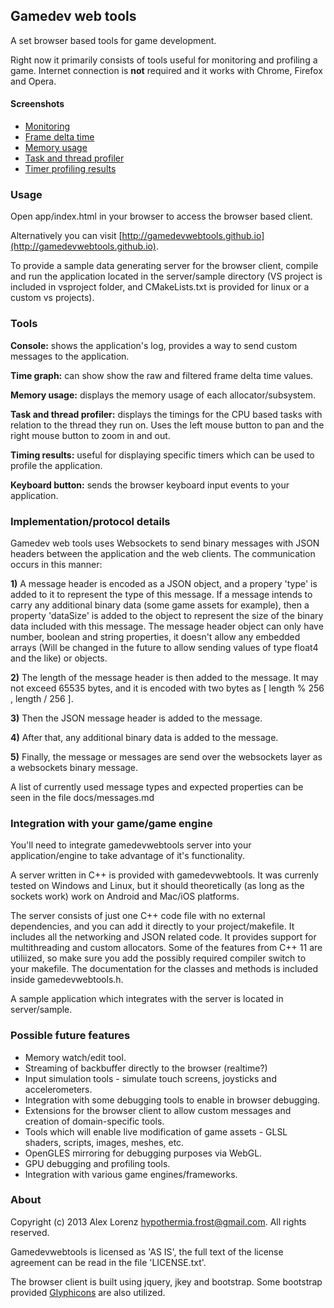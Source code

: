 Gamedev web tools
--------------------------

A set browser based tools for game development.

Right now it primarily consists of tools useful for monitoring and profiling a game.
Internet connection is **not** required and it works with Chrome, Firefox and Opera.

#### Screenshots

- [Monitoring](http://gamedevwebtools.github.io/screenshots/monitoring.png)
- [Frame delta time](http://gamedevwebtools.github.io/screenshots/framedt.png)
- [Memory usage](http://gamedevwebtools.github.io/screenshots/memory.png)
- [Task and thread profiler](http://gamedevwebtools.github.io/screenshots/tasks.png)
- [Timer profiling results](http://gamedevwebtools.github.io/screenshots/times.png)

### Usage

Open app/index.html in your browser to access the browser based client.

Alternatively you can visit [http://gamedevwebtools.github.io](http://gamedevwebtools.github.io).

To provide a sample data generating server for the browser client, compile and run the  application located in the server/sample directory (VS project is included in vsproject folder, and CMakeLists.txt is provided for linux or a custom vs projects).

### Tools

**Console:** shows the application's log, provides a way to send custom messages to the application.

**Time graph:** can show show the raw and filtered frame delta time values.

**Memory usage:** displays the memory usage of each allocator/subsystem.

**Task and thread profiler:** displays the timings for the CPU based tasks with relation to the thread they run on. Uses the left mouse button to pan and the right mouse button to zoom in and out.

**Timing results:** useful for displaying specific timers which can be used to profile the application.

**Keyboard button:** sends the browser keyboard input events to your application.

### Implementation/protocol details

Gamedev web tools uses Websockets to send binary messages with JSON headers between the application and the web clients. The communication occurs in this manner:

**1)** A message header is encoded as a JSON object, and a propery 'type' is added to it to represent the type of this message. If a message intends to carry any additional binary data (some game assets for example), then a property 'dataSize' is added to the object to represent the size of the binary data included with this message. The message header object can only have number, boolean and string properties, it doesn't allow any embedded arrays (Will be changed in the future to allow sending values of type float4 and the like) or objects.

**2)** The length of the message header is then added to the message. It may not exceed 65535 bytes, and it is encoded with two bytes as [ length % 256 , length / 256 ].

**3)** Then the JSON message header is added to the message.

**4)** After that, any additional binary data is added to the message.

**5)** Finally, the message or messages are send over the websockets layer as a websockets binary message.

A list of currently used message types and expected properties can be seen in the file docs/messages.md

### Integration with your game/game engine

You'll need to integrate gamedevwebtools server into your application/engine to take advantage of it's functionality.

A server written in C++ is provided with gamedevwebtools. It was currenly tested on Windows and Linux, but it should theoretically (as long as the sockets work) work on Android and Mac/iOS platforms.

The server consists of just one C++ code file with no external dependencies, and you can add it directly to your project/makefile. 
It includes all the networking and JSON related code.
It provides support for multithreading and custom allocators.
Some of the features from C++ 11 are utiliized, so make sure you add the possibly required compiler switch to your makefile. The documentation for the classes and methods is included inside gamedevwebtools.h.

A sample application which integrates with the server is located in server/sample.

### Possible future features

* Memory watch/edit tool.
* Streaming of backbuffer directly to the browser (realtime?)
* Input simulation tools - simulate touch screens, joysticks and accelerometers.
* Integration with some debugging tools to enable in browser debugging.
* Extensions for the browser client to allow custom messages and creation of domain-specific tools.
* Tools which will enable live modification of game assets - GLSL shaders, scripts, images, meshes, etc.
* OpenGLES mirroring for debugging purposes via WebGL.
* GPU debugging and profiling tools.
* Integration with various game engines/frameworks.

### About

Copyright (c) 2013 Alex Lorenz <hypothermia.frost@gmail.com>. All rights reserved.
 
Gamedevwebtools is licensed as 'AS IS', the full text of the license agreement can be read in the file 'LICENSE.txt'.

The browser client is built using jquery, jkey and bootstrap. Some bootstrap provided [Glyphicons](http://glyphicons.com) are also utilized.
